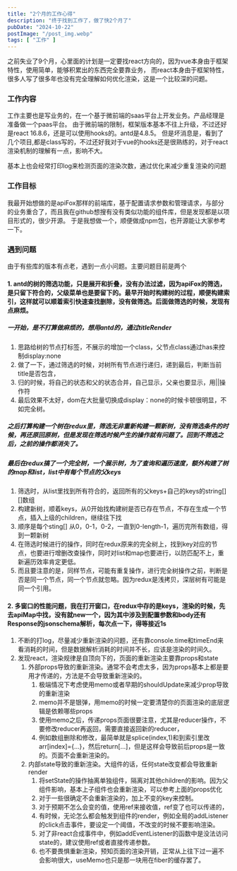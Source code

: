 ```yaml
---
title: "2个月的工作心得"
description: "终于找到工作了，做了快2个月了"
pubDate: "2024-10-22"
postImage: "/post_img.webp"
tags: [ "工作" ]
---
```


之前失业了9个月，心里面的计划是一定要找react方向的，因为vue本身由于框架特性，使用简单，能够积累出的东西完全要靠业务，
而react本身由于框架特性，很多人写了很多年也没有完全理解如何优化渲染，这是一个比较深的问题。

### 工作内容
工作主要也是写业务的，在一个基于微前端的saas平台上开发业务。产品经理是准备做一个paas平台。
由于微前端的限制，框架版本基本不往上升级，不过还好是react 16.8.6，还是可以使用hooks的。antd是4.8.5。
但是坏消息是，看到了几个项目,都是class写的，不过还好我对于vue的hooks还是很熟练的，对于react渲染机制的理解有一点，影响不大。

基本上也会经常打印log来检测页面的渲染次数，通过优化来减少重复渲染的问题

### 工作目标

我最开始想做的是apiFox那样的前端库，基于配置请求参数和管理请求，与部分的业务重合了，而且我在github想搜有没有类似功能的组件库，但是发现都是以项目形式的，很少开源。
于是我想做一个，顺便做成npm包，也开源能让大家参考一下。

### 遇到问题
由于有些库的版本有点老，遇到一点小问题。主要问题目前是两个
#### 1. antd的树的筛选功能，只是展开和折叠，没有办法过滤，因为apiFox的筛选，是只留下符合的，父级菜单也是要留下的。最早开始时构建树的过程，顺便构建索引，这样就可以顺着索引快速查找删除，没有做筛选。后面做筛选的时候，发现有点麻烦。
##### 一开始，是不打算做麻烦的，想用antd的，通过titleRender 
  1. 思路给树的节点打标签，不展示的增加一个class，父节点class通过has来控制display:none
  2. 做了一下，通过筛选的时候，对树所有节点进行递归，递到最后，判断当前title是否包含，
  3. 归的时候，将自己的状态和父的状态合并，自己显示，父亲也要显示，用||操作符
  4. 最后效果不太好，dom在大批量切换成display：none的时候卡顿很明显，不如完全树。 
##### 之后打算构建一个树在redux里，筛选无非重新构建一颗新树，没有筛选条件的时候，再还原回原树，但是发现在筛选时候产生的操作就有问题了。回到不筛选之后，之前的操作都消失了。

##### 最后在redux搞了一个完全树，一个展示树，为了查询和遍历速度，额外构建了树的map和list，list中有每个节点的父keys
  1. 筛选时，从list里找到所有符合的，返回所有的父keys+自己的keys的string[][]数组
  2. 构建新树，顺着keys，从0开始找构建树是否已存在节点，不存在生成一个节点，插入上级的children，继续往下找
  3. 顺序是每个sting[] 从0，0-1，0-2，一直到0-length-1，遍历完所有数组，得到一颗新树
  4. 在筛选时候进行的操作，同时在redux原来的完全树上，找到key对应的节点，也要进行增删改查操作，同时对list和map也要进行，以防匹配不上，重新遍历效率肯定更低。
  5. 而且要注意的是，同样节点，可能有重复操作，进行完全树操作之前，判断是否是同一个节点，同一个节点就忽略。因为redux是浅拷贝，深层树有可能是同一个引用。
#### 2. 多窗口的性能问题，我在打开窗口，在redux中存的是keys，渲染的时候，先去apiMap中找，没有就new一个，因为其中涉及到配置参数和body还有Response的jsonschema解析，每次点一下，得等接近1s
1. 不断的打log，尽量减少重新渲染的问题，还有靠console.time和timeEnd来看消耗的时间，但是数据解析消耗的时间并不长，应该是渲染的时间久。
2. 发现react，渲染规律是自顶向下的，页面的重新渲染主要靠props和state
   1. 外部props导致的重新渲染。通常不会考虑太多，因为props基本上都是要用才传递的，方法是不会导致重新渲染的。
      1. 极端情况下考虑使用memo或者早期的shouldUpdate来减少prop导致的重新渲染
      2. memo并不是银弹，用memo的时候一定要清楚你的页面渲染的底层逻辑是依赖哪些props
      3. 使用memo之后，传递props页面很要注意，尤其是reducer操作，不要修改reducer再返回，需要直接返回新的reducer，
      4. 例如数组删除和修改，最简单就是splice(index,1)和到索引里改arr[index]={...}，然后return[...]，但是这样会导致前后props是一致的。页面不会重新渲染的。
   2. 内部state导致的重新渲染。大组件的话，任何state改变都会导致重新render
      1. 将setState的操作抽离单独组件，隔离对其他children的影响。因为父组件影响，基本上子组件也会重新渲染，可以参考上面的props优化
      2. 对于一些很确定不会重新渲染的，加上不变的key来控制。
      3. 对于预期不怎么会变的值，使用ref来接收值，ref变了也可以传递的，
      4. 有时候，无论怎么都会触发到组件的render，例如全局的addListener的click点击事件，要设定一个阈值，不改变的时候不要影响渲染。
      5. 对了非react合成事件中，例如addEventListener的函数中是没法访问state的，建议使用ref或者直接传递参数。
      6. 也不要畏惧重新渲染，预知页面的渲染开销，正常从上往下过一遍不会影响很大，useMemo也只是那一块用在fiber的缓存罢了。